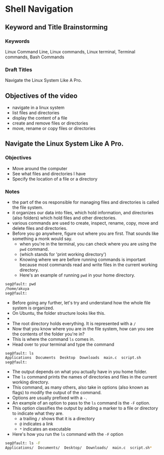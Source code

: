 # Shell Navigation

## Keyword and Title Brainstorming

### Keywords

Linux Command Line,
Linux commands,
Linux terminal,
Terminal commands,
Bash Commands

### Draft Titles

Navigate the Linux System Like A Pro.

## Objectives of the video

- navigate in a linux system
- list files and directories
- display the content of a file
- create and remove files or directories
- move, rename or copy files or directories

## Navigate the Linux System Like A Pro.

### Objectives

- Move around the computer
- See what files and directories I have
- Specify the location of a file or a directory

### Notes

- the part of the os responsible for managing files and directories is called the file system.
- it organizes our data into files, which hold information, and directories (also folders) which hold files and other directories.
- various commands are used to create, inspect, rename, copy, move and delete files and directories.
- Before you go anywhere, figure out where you are first. That sounds like something a monk would say.
  - when you're in the terminal, you can check where you are using the `pwd` command.
  - (which stands for 'print working directory')
  - Knowing where we are before running commands is important because most commands read and write files in the current working directory.
  - Here's an example of running `pwd` in your home directory.

```bash
seg@fault: pwd
/home/akuya
seg@fault:
```

- Before going any further, let's try and understand how the whole file system is organized.
- On Ubuntu, the folder structure looks like this.
- [//]: # "Image goes here"
- The root directory holds everything. It is represented with a `/`
- Now that you know where you are in the file system, how can you see the contents of the folder you're in?
- This is where the command `ls` comes in.
- Head over to your terminal and type the command

```bash
seg@fault: ls
Applications  Documents  Desktop  Downloads  main.c  script.sh
seg@fault:
```

- The output depends on what you actually have in you home folder.
- The `ls` command prints the names of directories and files in the current working directory.
- This command, as many others, also take in options (also known as flags) to modify the output of the command.
- Options are usually prefixed with a `-`.
- An example of an option to pass to the `ls` command is the `-F` option.
- This option classifies the output by adding a marker to a file or directory to indicate what they are.
  - a trailing `/` shows that it is a directory
  - `@` indicates a link
  - `*` indicates an executable
- Here's how you run the `ls` command with the `-F` option

```bash
seg@fault: ls -F
Applications/  Documents/  Desktop/  Downloads/  main.c  script.sh*
```
